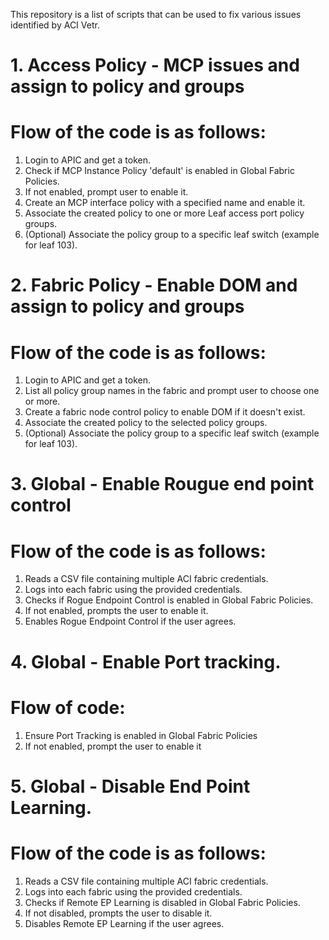 This repository is a list of scripts that can be used to fix various issues identified by ACI Vetr. 

# 1. Access Policy - MCP issues and assign to policy and groups
# Flow of the code is as follows:
 1. Login to APIC and get a token.
 2. Check if MCP Instance Policy 'default' is enabled in Global Fabric Policies.
 3. If not enabled, prompt user to enable it.
 4. Create an MCP interface policy with a specified name and enable it.
 5. Associate the created policy to one or more Leaf access port policy groups.
 6. (Optional) Associate the policy group to a specific leaf switch (example for leaf 103).

# 2. Fabric Policy - Enable DOM and assign to policy and groups
 # Flow of the code is as follows:
 1. Login to APIC and get a token.
 2. List all policy group names in the fabric and prompt user to choose one or more.
 3. Create a fabric node control policy to enable DOM if it doesn't exist.
 4. Associate the created policy to the selected policy groups.
 5. (Optional) Associate the policy group to a specific leaf switch (example for leaf 103).

# 3. Global - Enable Rougue end point control
# Flow of the code is as follows:
 1. Reads a CSV file containing multiple ACI fabric credentials.
 2. Logs into each fabric using the provided credentials.
 3. Checks if Rogue Endpoint Control is enabled in Global Fabric Policies.
 4. If not enabled, prompts the user to enable it.
 5. Enables Rogue Endpoint Control if the user agrees.

# 4. Global - Enable Port tracking.
# Flow of code:
 1. Ensure Port Tracking is enabled in Global Fabric Policies
 2. If not enabled, prompt the user to enable it

# 5. Global - Disable End Point Learning.
# Flow of the code is as follows:
 1. Reads a CSV file containing multiple ACI fabric credentials.
 2. Logs into each fabric using the provided credentials.
 3. Checks if Remote EP Learning is disabled in Global Fabric Policies.
 4. If not disabled, prompts the user to disable it.
 5. Disables Remote EP Learning if the user agrees.